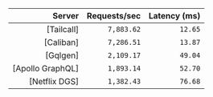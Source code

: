 <!-- PERFORMANCE_RESULTS_START -->

| Server | Requests/sec | Latency (ms) |
|--------:|--------------:|--------------:|
| [Tailcall] | `7,883.62` | `12.65` |
| [Caliban] | `7,286.51` | `13.87` |
| [Gqlgen] | `2,109.17` | `49.04` |
| [Apollo GraphQL] | `1,893.14` | `52.70` |
| [Netflix DGS] | `1,382.43` | `76.68` |

<!-- PERFORMANCE_RESULTS_END -->
